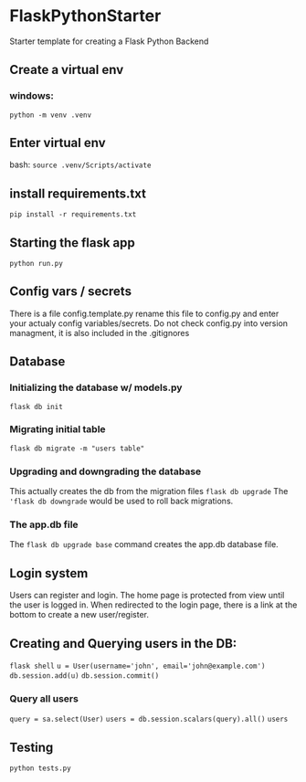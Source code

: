 # FlaskPythonStarter

Starter template for creating a Flask Python Backend

## Create a virtual env

### windows:

`python -m venv .venv`

## Enter virtual env

bash:
`source .venv/Scripts/activate`

## install requirements.txt

`pip install -r requirements.txt`

## Starting the flask app

`python run.py`

## Config vars / secrets

There is a file config.template.py
rename this file to config.py and enter your actualy config variables/secrets.
Do not check config.py into version managment, it is also included in the .gitignores

## Database

### Initializing the database w/ models.py

`flask db init`

### Migrating initial table

`flask db migrate -m "users table"`

### Upgrading and downgrading the database

This actually creates the db from the migration files
`flask db upgrade`
The `'flask db downgrade` would be used to roll back migrations.

### The app.db file

The `flask db upgrade base` command creates the app.db database file.

## Login system

Users can register and login. The home page is protected from view until the user is logged in. When redirected to the login page, there is a link at the bottom to create a new user/register.

## Creating and Querying users in the DB:

`flask shell`
`u = User(username='john', email='john@example.com')`
`db.session.add(u)`
`db.session.commit()`

### Query all users

`query = sa.select(User)`
`users = db.session.scalars(query).all()`
`users`

## Testing

`python tests.py`
